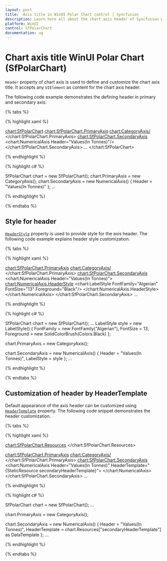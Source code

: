 ```yaml
---
layout: post
title:  Axis title in WinUI Polar Chart control | Syncfusion
description: Learn here all about the chart axis header of Syncfusion WinUI Polar Chart (SfPolarChart) control and its customization in polar chart.
platform: WinUI
control: SfPolarChart
documentation: ug
---
```


# Chart axis title WinUI Polar Chart (SfPolarChart)

`Header` property of chart axis is used to define and customize the chart axis title. It accepts any `UIElement` as content for the chart axis header.

The following code example demonstrates the defining header in primary and secondary axis. 

{% tabs %}

{% highlight xaml %}

<chart:SfPolarChart>
    <chart:SfPolarChart.PrimaryAxis>
        <chart:CategoryAxis/>
    </chart:SfPolarChart.PrimaryAxis>
    <chart:SfPolarChart.SecondaryAxis>
        <chart:NumericalAxis  Header="Values(In Tonnes)"/>
    </chart:SfPolarChart.SecondaryAxis>
...
</chart:SfPolarChart>


{% endhighlight %}

{% highlight c# %}

SfPolarChart chart = new SfPolarChart();
chart.PrimaryAxis = new CategoryAxis();
chart.SecondaryAxis = new NumericalAxis()
{
    Header =  "Values(In Tonnes)" 
};
...

{% endhighlight %}

{% endtabs %}


## Style for header

[`HeaderStyle`]() property is used to provide style for the axis header. The following code example explains header style customization.

{% tabs %}

{% highlight xaml %}

<chart:SfPolarChart.PrimaryAxis>
    <chart:CategoryAxis/>
</chart:SfPolarChart.PrimaryAxis>
<chart:SfPolarChart.SecondaryAxis>
    <chart:NumericalAxis Header="Values(In Tonnes)">
        <chart:NumericalAxis.HeaderStyle>
            <chart:LabelStyle FontFamily="Algerian" FontSize="13" Foreground="Black"/>
        </chart:NumericalAxis.HeaderStyle>
    </chart:NumericalAxis>
</chart:SfPolarChart.SecondaryAxis>
...

{% endhighlight %}

{% highlight c# %}

SfPolarChart chart = new SfPolarChart();
...
LabelStyle style = new LabelStyle()
{
    FontFamily = new FontFamily("Algerian"),
    FontSize = 13,
    Foreground = new SolidColorBrush(Colors.Black)
};

chart.PrimaryAxis = new CategoryAxis();

chart.SecondaryAxis = new NumericalAxis()
{
    Header = "Values(In Tonnes)",
    LabelStyle = style
};
...

{% endhighlight %}

{% endtabs %}


## Customization of header by HeaderTemplate

Default appearance of the axis header can be customized using [`HeaderTemplate`]() property. The following code snippet demonstrates the header customization.

{% tabs %}

{% highlight xaml %}

<chart:SfPolarChart.Resources>
    <DataTemplate x:Key="secondaryHeaderTemplate">
        <Border BorderBrush="Black" CornerRadius="5" BorderThickness="1">
            <TextBlock FontSize="12" Margin="3"
                        FontStyle="Italic" FontWeight="Bold"/>
        </Border>
    </DataTemplate>
</chart:SfPolarChart.Resources>

<chart:SfPolarChart.PrimaryAxis>
    <chart:CategoryAxis/>
</chart:SfPolarChart.PrimaryAxis>
<chart:SfPolarChart.SecondaryAxis>
    <chart:NumericalAxis Header="Values(In Tonnes)" HeaderTemplate="{StaticResource secondaryHeaderTemplate}">
    </chart:NumericalAxis>
</chart:SfPolarChart.SecondaryAxis>
...

{% endhighlight %}

{% highlight c# %}

SfPolarChart chart = new SfPolarChart();
...

chart.PrimaryAxis = new CategoryAxis();

chart.SecondaryAxis = new NumericalAxis()
{
    Header = "Values(In Tonnes)",
    HeaderTemplate = chart.Resources["secondaryHeaderTemplate"] as DataTemplate
};
...

{% endhighlight %}

{% endtabs %}
